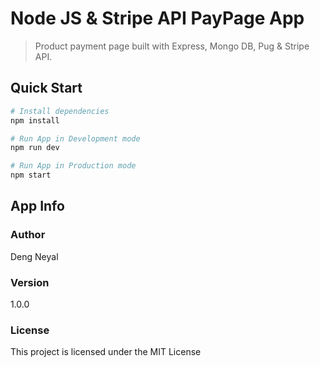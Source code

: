 # Node JS & Stripe API PayPage App

> Product payment page built with  Express, Mongo DB, Pug & Stripe API.

## Quick Start

```bash
# Install dependencies
npm install

# Run App in Development mode
npm run dev

# Run App in Production mode
npm start
```

## App Info

### Author

Deng Neyal

### Version

1.0.0

### License

This project is licensed under the MIT License